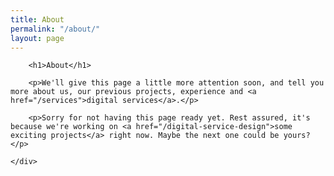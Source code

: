 ```yaml
---
title: About
permalink: "/about/"
layout: page
---
```


<div class="panel content">
    <div class="container">

        <h1>About</h1>

        <p>We'll give this page a little more attention soon, and tell you more about us, our previous projects, experience and <a href="/services">digital services</a>.</p>

        <p>Sorry for not having this page ready yet. Rest assured, it's because we're working on <a href="/digital-service-design">some exciting projects</a> right now. Maybe the next one could be yours?</p>

    </div>
</div>
